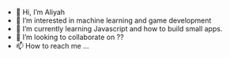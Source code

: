- 👋 Hi, I’m Aliyah
- 👀 I’m interested in machine learning and game development
- 🌱 I’m currently learning Javascript and how to build small apps.
- 💞️ I’m looking to collaborate on ??
- 📫 How to reach me ...

<!---
aevans65/aevans65 is a ✨ special ✨ repository because its `README.md` (this file) appears on your GitHub profile.
You can click the Preview link to take a look at your changes.
--->
